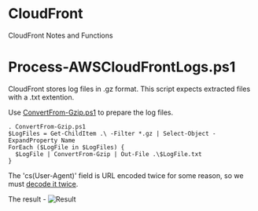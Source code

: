 # CloudFront
CloudFront Notes and Functions

# Process-AWSCloudFrontLogs.ps1
CloudFront stores log files in .gz format. This script expects extracted files with a .txt extention. 

Use [ConvertFrom-Gzip.ps1](https://gallery.technet.microsoft.com/scriptcenter/ConvertFrom-GZip-edcbf6a9) to prepare the log files.

```
. ConvertFrom-Gzip.ps1
$LogFiles = Get-ChildItem .\ -Filter *.gz | Select-Object -ExpandProperty Name
ForEach ($LogFile in $LogFiles) {
  $LogFile | ConvertFrom-Gzip | Out-File .\$LogFile.txt
}
```

The 'cs(User-Agent)' field is URL encoded twice for some reason, so we must [decode it twice](https://github.com/tylerapplebaum/CloudFront/blob/cb31839247acac7eea2a47c966dc426110d0dfc2/Process-AWSCloudFrontLogs.ps1#L24).

The result -
![Result](../Docs/cf_logs_parsed_example.PNG)
